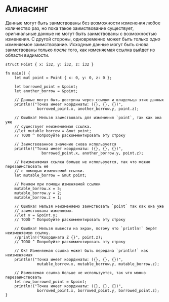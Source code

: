 # Алиасинг

Данные могут быть заимствованы без возможности изменения 
любое количество раз, но пока такое заимствование существует, 
оригинальные данные не могут быть заимствованы с 
возможностью изменения. С другой стороны, одновременно может 
быть только *одно* изменяемое заимствование. 
Исходные данные могут быть снова заимствованы только 
*после* того, как изменяемая ссылка выйдет из области 
видимости.

```rust,editable
struct Point { x: i32, y: i32, z: i32 }

fn main() {
    let mut point = Point { x: 0, y: 0, z: 0 };

    let borrowed_point = &point;
    let another_borrow = &point;

    // Данные могут быть доступны через ссылки и владельца этих данных
    println!("Точка имеет координаты: ({}, {}, {})",
              borrowed_point.x, another_borrow.y, point.z);

    // Ошибка! Нельзя заимствовать для изменения `point`, так как она уже
    // существует неизменяемая ссылка.
    //let mutable_borrow = &mut point;
    // TODO ^ Попробуйте раскомментировать эту строку

    // Заимствованное значение снова используется
    println!("Точка имеет координаты: ({}, {}, {})",
                borrowed_point.x, another_borrow.y, point.z);

    // Неизменяемая ссылка больше не используется, так что можно перезаимствовать её
    // с помощью изменяемой ссылки.
    let mutable_borrow = &mut point;

    // Меняем при помощи изменяемой ссылки
    mutable_borrow.x = 5;
    mutable_borrow.y = 2;
    mutable_borrow.z = 1;

    // Ошибка! Нельзя неизменяемо заимствовать `point` так как она уже
    // заимствована изменяемо.
    //let y = &point.y;
    // TODO ^ Попробуйте раскомментировать эту строку

    // Ошибка! Нельзя вывести на экран, потому что `println!` берёт неизменяемую ссылку.
    //println!("Координата Z {}", point.z);
    // TODO ^ Попробуйте раскомментировать эту строку

    // Ok! Изменяемая ссылка может быть передана `println!` как неизменяемая
    println!("Точка имеет координаты: ({}, {}, {})",
              mutable_borrow.x, mutable_borrow.y, mutable_borrow.z);

    // Изменяемая ссылка больше не используется, так что можно перезаимствовать
    let new_borrowed_point = &point;
    println!("Точка имеет координаты: ({}, {}, {})",
              borrowed_point.x, borrowed_point.y, borrowed_point.z);
}
```
